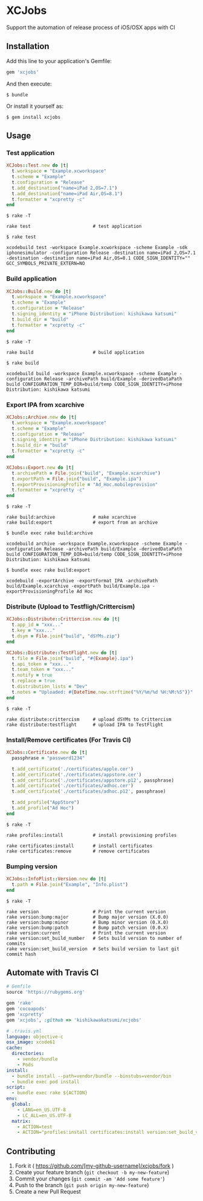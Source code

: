 # XCJobs

Support the automation of release process of iOS/OSX apps with CI

## Installation

Add this line to your application's Gemfile:

```ruby
gem 'xcjobs'
```

And then execute:

    $ bundle

Or install it yourself as:

    $ gem install xcjobs

## Usage

### Test application

```ruby
XCJobs::Test.new do |t|
  t.workspace = "Example.xcworkspace"
  t.scheme = "Example"
  t.configuration = "Release"
  t.add_destination("name=iPad 2,OS=7.1")
  t.add_destination("name=iPad Air,OS=8.1")
  t.formatter = "xcpretty -c"
end
```

```shell
$ rake -T

rake test                       # test application
```

```shell
$ rake test

xcodebuild test -workspace Example.xcworkspace -scheme Example -sdk iphonesimulator -configuration Release -destination name=iPad 2,OS=7.1 -destination -destination name=iPad Air,OS=8.1 CODE_SIGN_IDENTITY="" GCC_SYMBOLS_PRIVATE_EXTERN=NO
```

### Build application

```ruby
XCJobs::Build.new do |t|
  t.workspace = "Example.xcworkspace"
  t.scheme = "Example"
  t.configuration = "Release"
  t.signing_identity = "iPhone Distribution: kishikawa katsumi"
  t.build_dir = "build"
  t.formatter = "xcpretty -c"
end
```

```shell
$ rake -T

rake build                      # build application
```

```shell
$ rake build

xcodebuild build -workspace Example.xcworkspace -scheme Example -configuration Release -archivePath build/Example -derivedDataPath build CONFIGURATION_TEMP_DIR=build/temp CODE_SIGN_IDENTITY=iPhone Distribution: kishikawa katsumi
```

### Export IPA from xcarchive

```ruby
XCJobs::Archive.new do |t|
  t.workspace = "Example.xcworkspace"
  t.scheme = "Example"
  t.configuration = "Release"
  t.signing_identity = "iPhone Distribution: kishikawa katsumi"
  t.build_dir = "build"
  t.formatter = "xcpretty -c"
end

XCJobs::Export.new do |t|
  t.archivePath = File.join("build", "Example.xcarchive")
  t.exportPath = File.join("build", "Example.ipa")
  t.exportProvisioningProfile = "Ad_Hoc.mobileprovision"
  t.formatter = "xcpretty -c"
end
```

```shell
$ rake -T

rake build:archive              # make xcarchive
rake build:export               # export from an archive
```

```shell
$ bundle exec rake build:archive

xcodebuild archive -workspace Example.xcworkspace -scheme Example -configuration Release -archivePath build/Example -derivedDataPath build CONFIGURATION_TEMP_DIR=build/temp CODE_SIGN_IDENTITY=iPhone Distribution: kishikawa katsumi
```

```shell
$ bundle exec rake build:export

xcodebuild -exportArchive -exportFormat IPA -archivePath build/Example.xcarchive -exportPath build/Example.ipa -exportProvisioningProfile Ad Hoc
```

### Distribute (Upload to Testfligh/Crittercism)

```ruby
XCJobs::Distribute::Crittercism.new do |t|
  t.app_id = "xxx..."
  t.key = "xxx..."
  t.dsym = File.join("build", "dSYMs.zip")
end

XCJobs::Distribute::TestFlight.new do |t|
  t.file = File.join("build", "#{Example}.ipa")
  t.api_token = "xxx..."
  t.team_token = "xxx..."
  t.notify = true
  t.replace = true
  t.distribution_lists = "Dev"
  t.notes = "Uploaded: #{DateTime.now.strftime("%Y/%m/%d %H:%M:%S")}"
end
```

```shell
$ rake -T

rake distribute:crittercism     # upload dSYMs to Crittercism
rake distribute:testflight      # upload IPA to TestFlight
```

### Install/Remove certificates (For Travis CI)

```ruby
XCJobs::Certificate.new do |t|
  passphrase = "password1234"

  t.add_certificate('./certificates/apple.cer')
  t.add_certificate('./certificates/appstore.cer')
  t.add_certificate('./certificates/appstore.p12', passphrase)
  t.add_certificate('./certificates/adhoc.cer')
  t.add_certificate('./certificates/adhoc.p12', passphrase)

  t.add_profile("AppStore")
  t.add_profile("Ad Hoc")
end
```

```shell
$ rake -T

rake profiles:install           # install provisioning profiles

rake certificates:install       # install certificates
rake certificates:remove        # remove certificates
```

### Bumping version

```ruby
XCJobs::InfoPlist::Version.new do |t|
  t.path = File.join("Example", "Info.plist")
end
```

```shell
$ rake -T

rake version                    # Print the current version
rake version:bump:major         # Bump major version (X.0.0)
rake version:bump:minor         # Bump minor version (0.X.0)
rake version:bump:patch         # Bump patch version (0.0.X)
rake version:current            # Print the current version
rake version:set_build_number   # Sets build version to number of commits
rake version:set_build_version  # Sets build version to last git commit hash
```

## Automate with Travis CI

```ruby
# Gemfile
source 'https://rubygems.org'

gem 'rake'
gem 'cocoapods'
gem 'xcpretty'
gem 'xcjobs', :github => 'kishikawakatsumi/xcjobs'
```

```yaml
# .travis.yml
language: objective-c
osx_image: xcode61
cache:
  directories:
    - vendor/bundle
    - Pods
install:
  - bundle install --path=vendor/bundle --binstubs=vendor/bin
  - bundle exec pod install
script:
  - bundle exec rake ${ACTION}
env:
  global:
    - LANG=en_US.UTF-8
    - LC_ALL=en_US.UTF-8
  matrix:
    - ACTION=test
    - ACTION="profiles:install certificates:install version:set_build_version build:archive build:export distribute:crittercism distribute:testflight certificates:remove"
```

## Contributing

1. Fork it ( https://github.com/[my-github-username]/xcjobs/fork )
2. Create your feature branch (`git checkout -b my-new-feature`)
3. Commit your changes (`git commit -am 'Add some feature'`)
4. Push to the branch (`git push origin my-new-feature`)
5. Create a new Pull Request
